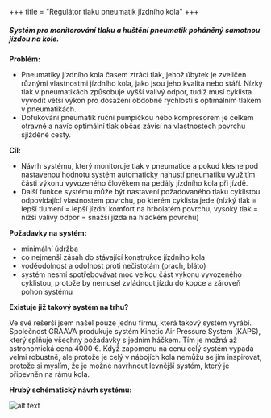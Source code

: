 +++
title = "Regulátor tlaku pneumatik jízdního kola"
+++

##### ***Systém pro monitorování tlaku a huštění pneumatik poháněný samotnou jízdou na kole.***

**Problém:**
- Pneumatiky jízdního kola časem ztrácí tlak, jehož úbytek je zveličen různými vlastnostmi jízdního kola, jako jsou jeho kvalita nebo stáří. Nízký tlak v pneumatikách způsobuje vyšší valivý odpor, tudíž musí cyklista vyvodit větší výkon pro dosažení obdobné rychlosti s optimálním tlakem v pneumatikách. 
- Dofukování pneumatik ruční pumpičkou nebo kompresorem je celkem otravné a navíc optimální tlak občas závisí na vlastnostech povrchu sjížděné cesty.

**Cíl:**
- Návrh systému, který monitoruje tlak v pneumatice a pokud klesne pod nastavenou hodnotu systém automaticky nahustí pneumatiku využitím části výkonu vyvozeného člověkem na pedály jízdního kola při jízdě.
- Další funkce systému může být nastavení požadovaného tlaku cyklistou odpovídající vlastnostem povrchu, po kterém cyklista jede (nízký tlak = lepší tlumení = lepší jízdní komfort na hrbolatém povrchu, vysoký tlak = nižší valivý odpor = snažší jízda na hladkém povrchu)

**Požadavky na systém:**
- minimální údržba
- co nejmenší zásah do stávající konstrukce jízdního kola
- voděodolnost a odolnost proti nečistotám (prach, bláto)
- systém nesmí spotřebovávat moc velkou část výkonu vyvozeného cyklistou, protože by nemusel zvládnout jízdu do kopce a zároveň pohon systému

**Existuje již takový systém na trhu?**

Ve své rešerši jsem našel pouze jednu firmu, která takový systém vyrábí. Společnost GRAAVA produkuje systém Kinetic Air Pressure System (KAPS), který splňuje všechny požadavky s jedním háčkem. Tím je možná až astronomická cena 4000 €. Když zapomenu na cenu celý systém vypadá velmi robustně, ale protože je celý v nábojích kola nemůžu se jím inspirovat, protože si myslím, že je možné navrhnout levnější systém, který je připevněn na rámu kola.

**Hrubý schématický návrh systému:**

![alt text](/images/hrubykoncept.jpg)